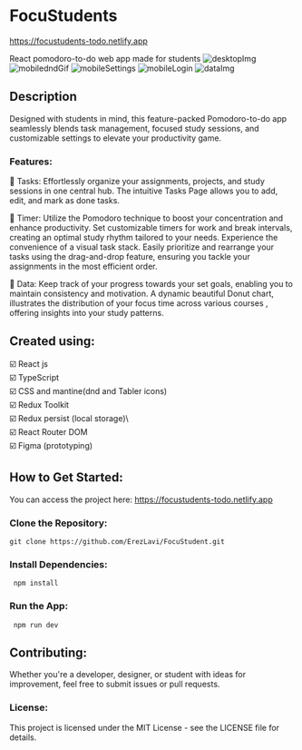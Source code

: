 # FocuStudents
https://focustudents-todo.netlify.app

React pomodoro-to-do web app made for students
![desktopImg](https://github.com/ErezLavi/FocuStudents/blob/master/focustudents%20media/Tasks%20page.png)
![mobiledndGif](https://github.com/ErezLavi/FocuStudents/blob/master/focustudents%20media/dndFocuStudents.gif)
![mobileSettings](https://github.com/ErezLavi/FocuStudents/blob/master/focustudents%20media/mobile-settings.png)
![mobileLogin](https://github.com/ErezLavi/FocuStudents/blob/master/focustudents%20media/mobile-login.png)
![dataImg](https://github.com/ErezLavi/FocuStudents/blob/master/focustudents%20media/Data-page.png)
## Description

Designed with students in mind, this feature-packed Pomodoro-to-do app seamlessly blends task management, focused study sessions, and customizable settings to elevate your productivity game.

### Features:

🍅 Tasks:
Effortlessly organize your assignments, projects, and study sessions in one central hub.
The intuitive Tasks Page allows you to add, edit, and mark as done tasks.

🍅 Timer:
Utilize the Pomodoro technique to boost your concentration and enhance productivity.
Set customizable timers for work and break intervals, creating an optimal study rhythm tailored to your needs.
Experience the convenience of a visual task stack.
Easily prioritize and rearrange your tasks using the drag-and-drop feature, ensuring you tackle your assignments in the most efficient order.

🍅 Data: 
Keep track of your progress towards your set goals, enabling you to maintain consistency and motivation.
A dynamic beautiful Donut chart, illustrates the distribution of your focus time across various courses , offering insights into your study patterns.

## Created using:

☑️ React js\
☑️ TypeScript\
☑️ CSS and mantine(dnd and Tabler icons)\
☑️ Redux Toolkit\
☑️ Redux persist (local storage)\  
☑️ React Router DOM\
☑️ Figma (prototyping)

## How to Get Started:

You can access the project here: https://focustudents-todo.netlify.app

### Clone the Repository:

`git clone https://github.com/ErezLavi/FocuStudent.git`

### Install Dependencies:

` npm install`

### Run the App:

` npm run dev`

## Contributing:

Whether you're a developer, designer, or student with ideas for improvement, feel free to submit issues or pull requests.

### License:

This project is licensed under the MIT License - see the LICENSE file for details.
